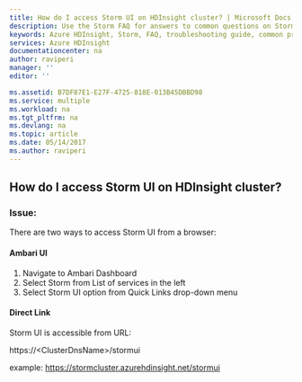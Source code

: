 ```yaml
---
title: How do I access Storm UI on HDInsight cluster? | Microsoft Docs
description: Use the Storm FAQ for answers to common questions on Storm on Azure HDInsight platform.
keywords: Azure HDInsight, Storm, FAQ, troubleshooting guide, common problems, Storm UI
services: Azure HDInsight
documentationcenter: na
author: raviperi
manager: ''
editor: ''

ms.assetid: B7DF87E1-E27F-4725-818E-013B45DBBD98
ms.service: multiple
ms.workload: na
ms.tgt_pltfrm: na
ms.devlang: na
ms.topic: article
ms.date: 05/14/2017
ms.author: raviperi
---
```


## How do I access Storm UI on HDInsight cluster?

### Issue:
There are two ways to access Storm UI from a browser:

#### Ambari UI
1) Navigate to Ambari Dashboard
2) Select Storm from List of services in the left
3) Select Storm UI option from Quick Links drop-down menu

#### Direct Link
Storm UI is accessible from URL:

https://\<ClusterDnsName\>/stormui

example: https://stormcluster.azurehdinsight.net/stormui

